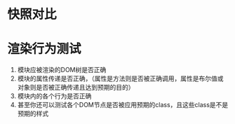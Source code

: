 
# 快照对比


# 渲染行为测试
1. 模块应被渲染的DOM树是否正确
2. 模块的属性传递是否正确，（属性是方法则是否被正确调用，属性是布尔值或对象则是否被正确传递且达到预期的目的）
3. 模块内的各个行为是否正确
4. 甚至你还可以测试各个DOM节点是否被应用预期的class，且这些class是不是预期的样式


